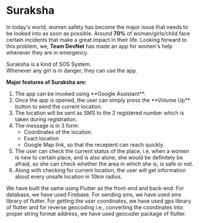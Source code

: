 # Suraksha
In today's world, women safety has become the major issue that needs to be looked into as soon as possible.
Around **70%** of woman/girls/child face certain incidents that make a great impact in their life. 
Looking forward to this problem, we, **Team DevNet** has made an app for women's help whenever they are in emergency.<br>

Suraksha is a kind of SOS System. <br>
Whenever any girl is in danger, they can use the app.

**Major features of Suraksha are:**
<ol>
         <li>The app can be invoked using **Google Assistant**.</li>
         <li>Once the app is opened, the user can simply press the **Volume Up** button to send the current location.</li>
         <li>The location will be sent as SMS to the 2 registered number which is taken during registration.</li>
         <li>The message is in 3 form: 
                  <ul>
                           <li> Coordinates of the location.</li>
                           <li>Exact location</li>
                           <li>Google Map link, so that the recepient can reach quickly.</li>
                  </ul>
         <li>The user can check the current status of the place, i.e. when a women is new to certain place, and is also alone, she would be definitely be afraid, so she can check whether the area in which she is, is safe or not.</li>
        <li>Along with checking for current location, the user will get information about every unsafe location in 10km radius.</li>
</ol>

We have built the same using Flutter as the front-end and back-end. For database, we have used Firebase. For sending sms, we have used sms library of flutter. For getting the user coordinates, we have used gps library of flutter and for reverse geocoding i.e., converting the coordinates into proper string format address, we have used geocoder package of flutter.
